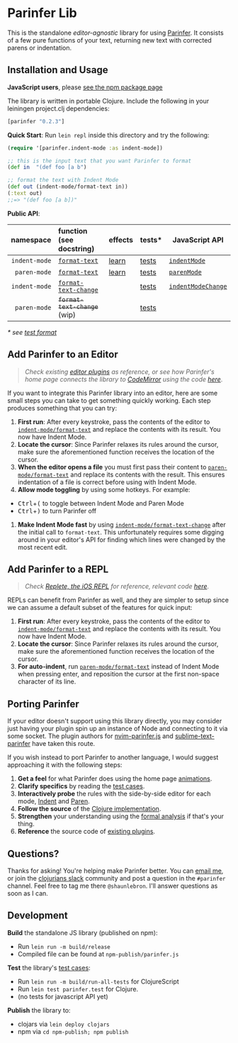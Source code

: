 # Parinfer Lib

This is the standalone _editor-agnostic_ library for using [Parinfer].  It consists
of a few pure functions of your text, returning new text with corrected parens
or indentation.

[Parinfer]:http://shaunlebron.github.io/parinfer/

## Installation and Usage

__JavaScript users__, please [see the npm package page](https://www.npmjs.com/package/parinfer)

The library is written in portable Clojure. Include the following in your leiningen project.clj dependencies:

```clj
[parinfer "0.2.3"]
```

__Quick Start__: Run `lein repl` inside this directory and try the following:

```clj
(require '[parinfer.indent-mode :as indent-mode])

;; this is the input text that you want Parinfer to format
(def in  "(def foo [a b")

;; format the text with Indent Mode
(def out (indent-mode/format-text in))
(:text out)
;;=> "(def foo [a b])"
```

__Public API__:

| namespace     | function (see docstring)                               | effects                 | tests\*                      | JavaScript API       |
|--------------:|:-------------------------------------------------------|-------------------------|------------------------------|----------------------|
| `indent-mode` | [`format-text`][indent-mode/format-text]               | [learn][indent-effects] | [tests][indent-tests]        | [`indentMode`]       |
| `paren-mode`  | [`format-text`][paren-mode/format-text]                | [learn][paren-effects]  | [tests][paren-tests]         | [`parenMode`]        |
| `indent-mode` | [`format-text-change`][indent-mode/format-text-change] |                         | [tests][indent-change-tests] | [`indentModeChange`] |
| `paren-mode`  | ~~`format-text-change`~~ (wip)                         |                         | [tests][paren-change-tests]  |                      |

_\* see [test format][test-format]_

[indent-mode/format-text]:https://github.com/shaunlebron/parinfer/blob/master/lib/src/parinfer/indent_mode.cljc#L424-L446
[indent-mode/format-text-change]:https://github.com/shaunlebron/parinfer/blob/master/lib/src/parinfer/indent_mode.cljc#L448-L481
[paren-mode/format-text]:https://github.com/shaunlebron/parinfer/blob/master/lib/src/parinfer/paren_mode.cljc#L164-L174
[`indentMode`]:https://github.com/shaunlebron/parinfer/blob/master/lib/src/parinfer/api_js.cljs#L34-L40
[`parenMode`]:https://github.com/shaunlebron/parinfer/blob/master/lib/src/parinfer/api_js.cljs#L51-L57
[`indentModeChange`]:https://github.com/shaunlebron/parinfer/blob/master/lib/src/parinfer/api_js.cljs#L42-L49

[test-format]:https://github.com/shaunlebron/parinfer/tree/master/lib/test/parinfer/cases#parinfer-test-cases

[indent-tests]:lib/test/parinfer/cases/indent-mode.md
[paren-tests]:lib/test/parinfer/cases/paren-mode.md
[indent-change-tests]:lib/test/parinfer/cases/indent-mode-change.md
[paren-change-tests]:lib/test/parinfer/cases/paren-mode-change.md

[indent-effects]:http://shaunlebron.github.io/parinfer/#indent-how-it-works
[paren-effects]:http://shaunlebron.github.io/parinfer/#fixing-existing-files

## Add Parinfer to an Editor

> <em>Check existing [editor plugins] as reference, or see how
> Parinfer's home page connects the library to [CodeMirror] using the code
> [here][editor-support]</em>.

[editor plugins]:http://shaunlebron.github.io/parinfer/#editor-plugins
[CodeMirror]:https://codemirror.net/
[editor-support]:https://github.com/shaunlebron/parinfer/blob/master/site/src/parinfer_site/editor_support.cljs

If you want to integrate this Parinfer library into an editor, here are some
small steps you can take to get something quickly working.  Each step produces
something that you can try:

1. __First run__: After every keystroke, pass the contents of the editor to
   [`indent-mode/format-text`][indent-mode/format-text]
   and replace the contents with its result.  You now have Indent Mode.
1. __Locate the cursor__: Since Parinfer relaxes its rules around the cursor,
   make sure the aforementioned function receives the location of the cursor.
1. __When the editor opens a file__ you must first pass their content to
  [`paren-mode/format-text`][paren-mode/format-text] and replace its contents
  with the result.  This ensures indentation of a file is correct before using
  with Indent Mode.
1. __Allow mode toggling__ by using some hotkeys.  For example:
  - <kbd>Ctrl</kbd>+<kbd>(</kbd> to toggle between Indent Mode and Paren Mode
  - <kbd>Ctrl</kbd>+<kbd>)</kbd> to turn Parinfer off
1. __Make Indent Mode fast__ by using
   [`indent-mode/format-text-change`][indent-mode/format-text-change]
   after the initial call to `format-text`.  This unfortunately requires some
   digging around in your editor's API for finding which lines were changed by
   the most recent edit.

## Add Parinfer to a REPL

> <em>Check [Replete, the iOS REPL][replete] for reference, relevant code [here][replete-code]</em>.

[replete]:https://github.com/mfikes/replete
[replete-code]:https://github.com/mfikes/replete/blob/9caccfbd5db447a0eb2f98698d3a98b584310e55/ClojureScript/replete/src/replete/core.cljs#L71-L77

REPLs can benefit from Parinfer as well, and they are simpler to setup since
we can assume a default subset of the features for quick input:

1. __First run__: After every keystroke, pass the contents of the editor to
   [`indent-mode/format-text`][indent-mode/format-text]
   and replace the contents with its result.  You now have Indent Mode.
1. __Locate the cursor__: Since Parinfer relaxes its rules around the cursor,
   make sure the aforementioned function receives the location of the cursor.
1. __For auto-indent__, run
   [`paren-mode/format-text`][paren-mode/format-text]
   instead of Indent Mode when pressing enter, and reposition the cursor
   at the first non-space character of its line.

## Porting Parinfer

If your editor doesn't support using this library directly, you may consider
just having your plugin spin up an instance of Node and connecting to it via
some socket. The plugin authors for [nvim-parinfer.js] and
[sublime-text-parinfer] have taken this route.

[nvim-parinfer.js]:https://github.com/snoe/nvim-parinfer.js
[sublime-text-parinfer]:https://github.com/oakmac/sublime-text-parinfer

If you wish instead to port Parinfer to another language, I would suggest
approaching it with the following steps:

1. __Get a feel__ for what Parinfer does using the home page [animations].
1. __Clarify specifics__ by reading the [test cases].
1. __Interactively probe__ the rules with the side-by-side editor for each mode, [Indent] and [Paren].
1. __Follow the source__ of the [Clojure implementation].
1. __Strengthen__ your understanding using the [formal analysis] if that's your thing.
1. __Reference__ the source code of [existing plugins].

[animations]:http://shaunlebron.github.io/parinfer
[test cases]:https://github.com/shaunlebron/parinfer/tree/master/lib/test/parinfer/cases
[Indent]:http://shaunlebron.github.io/parinfer/#indent-how-it-works
[Paren]:http://shaunlebron.github.io/parinfer/#fixing-existing-files
[Clojure implementation]:https://github.com/shaunlebron/parinfer/tree/master/lib/src/parinfer
[formal analysis]:http://shaunlebron.github.io/parinfer/#mathematical-foundation
[existing plugins]:http://shaunlebron.github.io/parinfer/#editor-plugins

## Questions?

Thanks for asking!  You're helping make Parinfer better.  You can [email me], or join the
[clojurians slack] community and post a question in the `#parinfer` channel.
Feel free to tag me there `@shaunlebron`.  I'll answer questions as soon
as I can.

[email me]:shaunewilliams@gmail.com
[clojurians slack]:http://clojurians.net/

## Development

__Build__ the standalone JS library (published on npm):

- Run `lein run -m build/release`
- Compiled file can be found at `npm-publish/parinfer.js`

__Test__ the library's [test cases]:

- Run `lein run -m build/run-all-tests` for ClojureScript
- Run `lein test parinfer.test` for Clojure.
- (no tests for javascript API yet)

[test cases]:test/parinfer/cases

__Publish__ the library to:

- clojars via `lein deploy clojars`
- npm via `cd npm-publish; npm publish`

